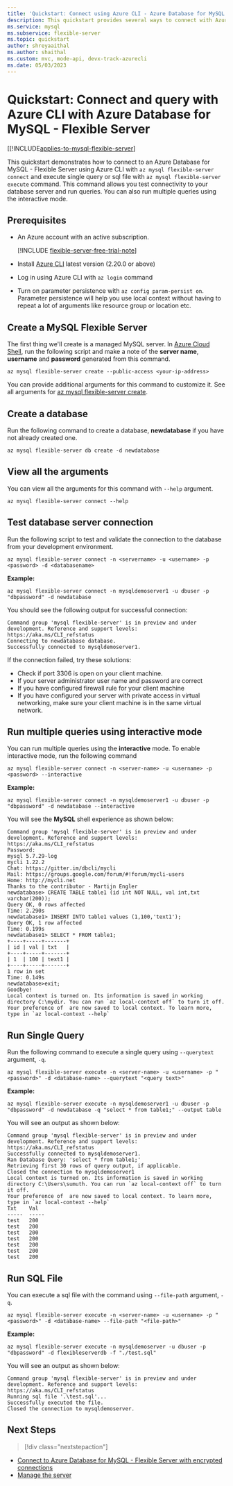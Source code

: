 ```yaml
---
title: 'Quickstart: Connect using Azure CLI - Azure Database for MySQL - Flexible Server'
description: This quickstart provides several ways to connect with Azure CLI with Azure Database for MySQL - Flexible Server.
ms.service: mysql
ms.subservice: flexible-server
ms.topic: quickstart
author: shreyaaithal 
ms.author: shaithal 
ms.custom: mvc, mode-api, devx-track-azurecli
ms.date: 05/03/2023
---
```


# Quickstart: Connect and query with Azure CLI  with Azure Database for MySQL - Flexible Server

[[!INCLUDE[applies-to-mysql-flexible-server](../includes/applies-to-mysql-flexible-server.md)]

This quickstart demonstrates how to connect to an Azure Database for MySQL - Flexible Server using Azure CLI with ```az mysql flexible-server connect``` and execute single query or sql file with ```az mysql flexible-server execute``` command. This command allows you test connectivity to your database server and run queries. You can also run multiple queries using the interactive mode.

## Prerequisites

- An Azure account with an active subscription. 

    [!INCLUDE [flexible-server-free-trial-note](../includes/flexible-server-free-trial-note.md)]
- Install [Azure CLI](/cli/azure/install-azure-cli) latest version (2.20.0 or above)
- Log in using Azure CLI with ```az login``` command
- Turn on parameter persistence with ```az config param-persist on```. Parameter persistence will help you use local context without having to repeat a lot of arguments like resource group or location etc.

## Create a MySQL Flexible Server

The first thing we'll create is a managed MySQL server. In [Azure Cloud Shell](https://shell.azure.com/), run the following script and make a note of the **server name**, **username** and  **password** generated from this command.

```azurecli-interactive
az mysql flexible-server create --public-access <your-ip-address>
```

You can provide additional arguments for this command to customize it. See all arguments for [az mysql flexible-server create](/cli/azure/mysql/flexible-server#az-mysql-flexible-server-create).

## Create a database

Run the following command to create a database, **newdatabase** if you have not already created one.

```azurecli-interactive
az mysql flexible-server db create -d newdatabase
```

## View all the arguments

You can view all the arguments for this command with ```--help``` argument.

```azurecli-interactive
az mysql flexible-server connect --help
```

## Test database server connection

Run the following script to test and validate the connection to the database from your development environment.

```azurecli-interactive
az mysql flexible-server connect -n <servername> -u <username> -p <password> -d <databasename>
```

**Example:**

```azurecli-interactive
az mysql flexible-server connect -n mysqldemoserver1 -u dbuser -p "dbpassword" -d newdatabase
```

You should see the following output for successful connection:

```output
Command group 'mysql flexible-server' is in preview and under development. Reference and support levels: https://aka.ms/CLI_refstatus
Connecting to newdatabase database.
Successfully connected to mysqldemoserver1.
```

If the connection failed, try these solutions:

- Check if port 3306 is open on your client machine.
- If your server administrator user name and password are correct
- If you have configured firewall rule for your client machine
- If you have configured your server with private access in virtual networking, make sure your client machine is in the same virtual network.

## Run multiple queries using interactive mode

You can run multiple queries using the **interactive** mode. To enable interactive mode, run the following command

```azurecli-interactive
az mysql flexible-server connect -n <server-name> -u <username> -p <password> --interactive
```

**Example:**

```azurecli-interactive
az mysql flexible-server connect -n mysqldemoserver1 -u dbuser -p "dbpassword" -d newdatabase --interactive
```

You will see the **MySQL** shell experience as shown below:

```mysql
Command group 'mysql flexible-server' is in preview and under development. Reference and support levels: https://aka.ms/CLI_refstatus
Password:
mysql 5.7.29-log
mycli 1.22.2
Chat: https://gitter.im/dbcli/mycli
Mail: https://groups.google.com/forum/#!forum/mycli-users
Home: http://mycli.net
Thanks to the contributor - Martijn Engler
newdatabase> CREATE TABLE table1 (id int NOT NULL, val int,txt varchar(200));
Query OK, 0 rows affected
Time: 2.290s
newdatabase1> INSERT INTO table1 values (1,100,'text1');
Query OK, 1 row affected
Time: 0.199s
newdatabase1> SELECT * FROM table1;
+----+-----+-------+
| id | val | txt   |
+----+-----+-------+
| 1  | 100 | text1 |
+----+-----+-------+
1 row in set
Time: 0.149s
newdatabase>exit;
Goodbye!
Local context is turned on. Its information is saved in working directory C:\mydir. You can run `az local-context off` to turn it off.
Your preference of  are now saved to local context. To learn more, type in `az local-context --help`
```

## Run Single Query

Run the following command to execute a single query using ```--querytext``` argument, ```-q```.

```azurecli-interactive
az mysql flexible-server execute -n <server-name> -u <username> -p "<password>" -d <database-name> --querytext "<query text>"
```

**Example:**

```azurecli-interactive
az mysql flexible-server execute -n mysqldemoserver1 -u dbuser -p "dbpassword" -d newdatabase -q "select * from table1;" --output table
```

You will see an output as shown below:

```output
Command group 'mysql flexible-server' is in preview and under development. Reference and support levels: https://aka.ms/CLI_refstatus
Successfully connected to mysqldemoserver1.
Ran Database Query: 'select * from table1;'
Retrieving first 30 rows of query output, if applicable.
Closed the connection to mysqldemoserver1
Local context is turned on. Its information is saved in working directory C:\Users\sumuth. You can run `az local-context off` to turn it off.
Your preference of  are now saved to local context. To learn more, type in `az local-context --help`
Txt    Val
-----  -----
test   200
test   200
test   200
test   200
test   200
test   200
test   200
```

## Run SQL File

You can execute a sql file with the command using ```--file-path``` argument, ```-q```.

```azurecli-interactive
az mysql flexible-server execute -n <server-name> -u <username> -p "<password>" -d <database-name> --file-path "<file-path>"
```

**Example:**

```azurecli-interactive
az mysql flexible-server execute -n mysqldemoserver -u dbuser -p "dbpassword" -d flexibleserverdb -f "./test.sql"
```

You will see an output as shown below:

```output
Command group 'mysql flexible-server' is in preview and under development. Reference and support levels: https://aka.ms/CLI_refstatus
Running sql file '.\test.sql'...
Successfully executed the file.
Closed the connection to mysqldemoserver.
```

## Next Steps

> [!div class="nextstepaction"]
* [Connect to Azure Database for MySQL - Flexible Server with encrypted connections](how-to-connect-tls-ssl.md)
* [Manage the server](./how-to-manage-server-cli.md)

